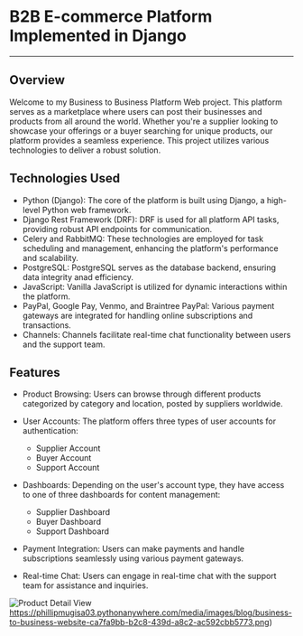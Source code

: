 # B2B E-commerce Platform Implemented in Django
----
## Overview
Welcome to my Business to Business Platform Web project. This platform serves as a marketplace where users can post their businesses and products from all around the world. Whether you're a supplier looking to showcase your offerings or a buyer searching for unique products, our platform provides a seamless experience. This project utilizes various technologies to deliver a robust solution.

## Technologies Used
- Python (Django): The core of the platform is built using Django, a high-level Python web framework.
- Django Rest Framework (DRF): DRF is used for all platform API tasks, providing robust API endpoints for communication.
- Celery and RabbitMQ: These technologies are employed for task scheduling and management, enhancing the platform's performance and scalability.
- PostgreSQL: PostgreSQL serves as the database backend, ensuring data integrity anad efficiency.
- JavaScript: Vanilla JavaScript is utilized for dynamic interactions within the platform.
- PayPal, Google Pay, Venmo, and Braintree PayPal: Various payment gateways are integrated for handling online subscriptions and transactions.
- Channels: Channels facilitate real-time chat functionality between users and the support team.

## Features
- Product Browsing: Users can browse through different products categorized by category and location, posted by suppliers worldwide.
- User Accounts: The platform offers three types of user accounts for authentication:
  - Supplier Account
  - Buyer Account
  - Support Account
    
- Dashboards: Depending on the user's account type, they have access to one of three dashboards for content management:
  - Supplier Dashboard
  - Buyer Dashboard
  - Support Dashboard
    
- Payment Integration: Users can make payments and handle subscriptions seamlessly using various payment gateways.
- Real-time Chat: Users can engage in real-time chat with the support team for assistance and inquiries.

![Product Detail View](https://phillipmugisa03.pythonanywhere.com/media/images/blog/business-to-business-website-ca7fa9bb-b2c8-439d-a8c2-ac592cbb5773.png)https://phillipmugisa03.pythonanywhere.com/media/images/blog/business-to-business-website-ca7fa9bb-b2c8-439d-a8c2-ac592cbb5773.png)
